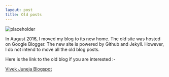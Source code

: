 ```yaml
---
layout: post
title: Old posts
---
```


![placeholder](https://dl.dropboxusercontent.com/s/jgqf2xwtv9es2f9/Journey_into_the_Unknown.jpg?dl=0
 "old blog")


In August 2016, I moved my blog to its new home. The old site was hosted on Google Blogger. The new site is powered by Github and Jekyll. However, I do not intend to move all the old blog posts. 

Here is the link to the old blog if you are interested :-

<a href="http://vivekjuneja.blogspot.in">Vivek Juneja Blogspot</a>

